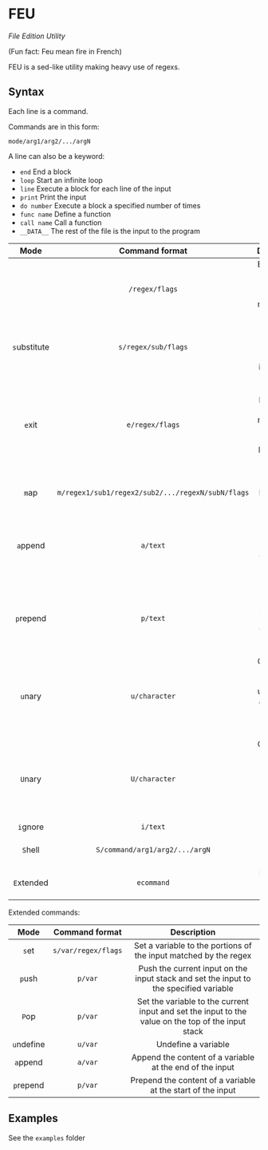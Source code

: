 # FEU

*File Edition Utility*

(Fun fact: Feu mean fire in French)

FEU is a sed-like utility making heavy use of regexs.

## Syntax

Each line is a command.

Commands are in this form:

    mode/arg1/arg2/.../argN

A line can also be a keyword:

* `end` End a block
* `loop` Start an infinite loop
* `line` Execute a block for each line of the input
* `print` Print the input
* `do number` Execute a block a specified number of times
* `func name` Define a function
* `call name` Call a function
* `__DATA__` The rest of the file is the input to the program

|Mode|Command format|Description|
|:-:|:-:|:-:|
||`/regex/flags`|Execute the next block for each strings matched by the regex|
|`s`ubstitute|`s/regex/sub/flags`|Replace each occurence of a regex in the input|
|`e`xit|`e/regex/flags`|Exit the current block if the input is matched by the regex (effect can be negated by adding the `!` flag)|
|`m`ap|`m/regex1/sub1/regex2/sub2/.../regexN/subN/flags`|Same as `s`, but using a mapping|
|`a`ppend|`a/text`|Append text at the end of the input (equivalent to `s/$/text`)|
|`p`repend|`p/text`|Prepend text at the start of the input (equivalent to `s/^/text`)|
|`u`nary|`u/character`|Convert the input from decimal to unary using a specified character (the sign is ignored)|
|`U`nary|`U/character`|Convert the input from unary to decimal with a specified unary character|
|`i`gnore|`i/text`|Comment|
|`S`hell|`S/command/arg1/arg2/.../argN`|Execute a shell command|
|`E`xtended|`ecommand`|Execute an extended command|

Extended commands:

|Mode|Command format|Description|
|:-:|:-:|:-:|
|`s`et|`s/var/regex/flags`|Set a variable to the portions of the input matched by the regex|
|`p`ush|`p/var`|Push the current input on the input stack and set the input to the specified variable|
|`P`op|`p/var`|Set the variable to the current input and set the input to the value on the top of the input stack|
|`u`ndefine|`u/var`|Undefine a variable|
|`a`ppend|`a/var`|Append the content of a variable at the end of the input|
|`p`repend|`p/var`|Prepend the content of a variable at the start of the input|

## Examples

See the `examples` folder
